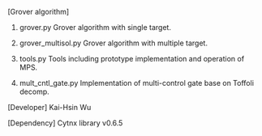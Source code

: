 [Grover algorithm]

1. grover.py
    Grover algorithm with single target.

2. grover_multisol.py
    Grover algorithm with multiple target. 

3. tools.py
    Tools including prototype implementation and operation of MPS.
    
4. mult_cntl_gate.py
    Implementation of multi-control gate base on Toffoli decomp. 


[Developer]
    Kai-Hsin Wu

[Dependency]
    Cytnx library v0.6.5


